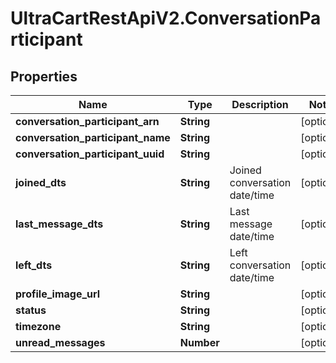 # UltraCartRestApiV2.ConversationParticipant

## Properties

Name | Type | Description | Notes
------------ | ------------- | ------------- | -------------
**conversation_participant_arn** | **String** |  | [optional] 
**conversation_participant_name** | **String** |  | [optional] 
**conversation_participant_uuid** | **String** |  | [optional] 
**joined_dts** | **String** | Joined conversation date/time | [optional] 
**last_message_dts** | **String** | Last message date/time | [optional] 
**left_dts** | **String** | Left conversation date/time | [optional] 
**profile_image_url** | **String** |  | [optional] 
**status** | **String** |  | [optional] 
**timezone** | **String** |  | [optional] 
**unread_messages** | **Number** |  | [optional] 


